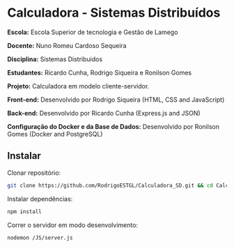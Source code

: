 # Calculadora - Sistemas Distribuídos

**Escola:** Escola Superior de tecnologia e Gestão de Lamego

**Docente:** Nuno Romeu Cardoso Sequeira 

**Disciplina:** Sistemas Distribuidos

**Estudantes:** Ricardo Cunha, Rodrigo Siqueira e Ronilson Gomes 

**Projeto:** Calculadora em modelo cliente-servidor.

**Front-end:** Desenvolvido por Rodrigo Siqueira (HTML, CSS and JavaScript)

**Back-end:** Desenvolvido por Ricardo Cunha (Express.js and JSON)

**Configuração do Docker e da Base de Dados:** Desenvolvido por Ronilson Gomes (Docker and PostgreSQL)

## Instalar

Clonar repositório:
```bash
git clone https://github.com/RodrigoESTGL/Calculadora_SD.git && cd Calculadora_SD
```

Instalar dependências:
```bash
npm install
```

Correr o servidor em modo desenvolvimento:
```bash
nodemon /JS/server.js
```
